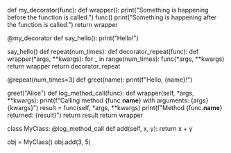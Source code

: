 def my_decorator(func):
    def wrapper():
        print("Something is happening before the function is called.")
        func()
        print("Something is happening after the function is called.")
    return wrapper

@my_decorator
def say_hello():
    print("Hello!")

say_hello()
def repeat(num_times):
    def decorator_repeat(func):
        def wrapper(*args, **kwargs):
            for _ in range(num_times):
                func(*args, **kwargs)
        return wrapper
    return decorator_repeat

@repeat(num_times=3)
def greet(name):
    print(f"Hello, {name}!")

greet("Alice")
def log_method_call(func):
    def wrapper(self, *args, **kwargs):
        print(f"Calling method {func.__name__} with arguments: {args} {kwargs}")
        result = func(self, *args, **kwargs)
        print(f"Method {func.__name__} returned: {result}")
        return result
    return wrapper

class MyClass:
    @log_method_call
    def add(self, x, y):
        return x + y

obj = MyClass()
obj.add(3, 5)
